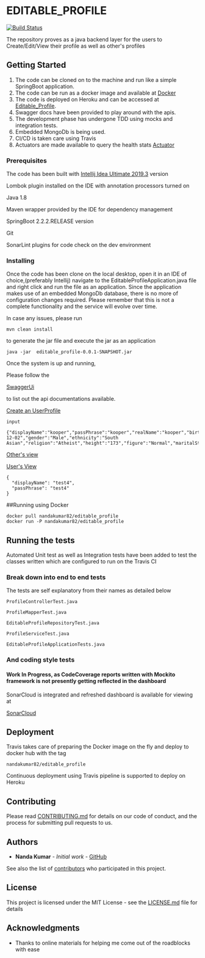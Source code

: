 # EDITABLE_PROFILE


[![Build Status](https://travis-ci.org/nandakumar82/editable_profile_backend.svg?branch=master)](https://travis-ci.org/nandakumar82/editable_profile_backend)

The repository proves as a java backend layer for the users to Create/Edit/View their profile as well as other's profiles

## Getting Started

1. The code can be cloned on to the machine and run like a simple SpringBoot application.
2. The code can be run as a docker image and available at [Docker](https://hub.docker.com/r/nandakumar82/editable_profile)
3. The code is deployed on Heroku and can be accessed at [Editable_Profile](https://editableprofilebackend.herokuapp.com/).
4. Swagger docs have been provided to play around with the apis.
5. The development phase has undergone TDD using mocks and integration tests.
6. Embedded MongoDb is being used.
7. CI/CD is taken care using Travis
8. Actuators are made available to query the health stats [Actuator](https://editableprofilebackend.herokuapp.com/actuator)

### Prerequisites

The code has been built with [Intellij Idea Ultimate 2019.3](https://www.jetbrains.com/idea/download/download-thanks.html?platform=windows) version

Lombok plugin installed on the IDE with annotation processors turned on

Java 1.8

Maven wrapper provided by the IDE for dependency management

SpringBoot 2.2.2.RELEASE version

Git
 
SonarLint plugins for code check on the dev environment

### Installing

Once the code has been clone on the local desktop, open it in an IDE of choice,(preferably Intellij) 
navigate to the EditableProfileApplication.java file and right click and run the file as an application.
Since the application makes use of an embedded MongoDb database, there is no more of configuration changes required.
Please remember that this is not a complete functionality and the service will evolve over time.

In case any issues, please run

``` 
mvn clean install
```

to generate the jar file and execute the jar as an application


```
java -jar  editable_profile-0.0.1-SNAPSHOT.jar
```

Once the system is up and running, 

Please follow the 



[SwaggerUi](http://localhost:8081/swagger-ui.html#/profile-controller)


to list out the api documentations available.


[Create an UserProfile](http://localhost:8081/api/profile)

``````
input

{"displayName":"kooper","passPhrase":"kooper","realName":"kooper","birthday":"2019-12-02","gender":"Male","ethnicity":"South Asian","religion":"Atheist","height":"173","figure":"Normal","maritalStatus":"Separated","occupation":"","aboutMe":"","location":"test"}

``````

[Other's view](http://localhost:8081/api/profile/{displayName})


[User's View](http://localhost:8081/api/profile/{displayName})

``````
{
  "displayName": "test4",
  "passPhrase": "test4"
}
``````

##Running using Docker

``````
docker pull nandakumar82/editable_profile
docker run -P nandakumar82/editable_profile
``````


## Running the tests

Automated Unit test as well as Integration tests have been added to test the classes written which are configured to run
on the Travis CI



### Break down into end to end tests

The tests are self explanatory from their names as detailed below

```
ProfileControllerTest.java

ProfileMapperTest.java

EditableProfileRepositoryTest.java

ProfileServiceTest.java

EditableProfileApplicationTests.java

```

### And coding style tests

#### Work In Progress, as CodeCoverage reports written with Mockito framework is not presently getting reflected in the dashboard

SonarCloud is integrated and refreshed dashboard is available for viewing at

[SonarCloud](https://sonarcloud.io/dashboard?id=nandakumar82_editable_profile_backend)

  

## Deployment

Travis takes care of preparing the Docker image on the fly and deploy to docker hub with the tag 

````
nandakumar82/editable_profile
````

Continuous deployment using Travis pipeline is supported to deploy on Heroku


## Contributing

Please read [CONTRIBUTING.md](https://gist.github.com/PurpleBooth/b24679402957c63ec426) for details on our code of conduct, and the process for submitting pull requests to us.


## Authors

* **Nanda Kumar** - *Initial work* - [GitHub](https://github.com/nandakumar82/editable_profile_backend)

See also the list of [contributors](https://github.com/your/project/contributors) who participated in this project.

## License

This project is licensed under the MIT License - see the [LICENSE.md](LICENSE.md) file for details

## Acknowledgments

* Thanks to online materials for helping me come out of the roadblocks with ease

